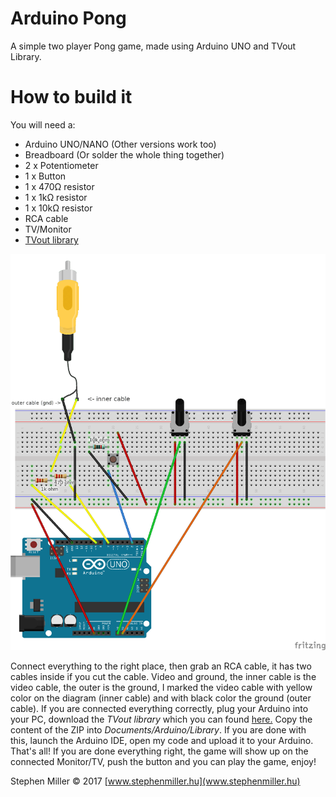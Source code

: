 # Arduino Pong

A simple two player Pong game, made using Arduino UNO and TVout Library.

# How to build it
You will need a:
- Arduino UNO/NANO (Other versions work too)
- Breadboard (Or solder the whole thing together)
- 2 x Potentiometer
- 1 x Button
- 1 x 470Ω resistor
- 1 x 1kΩ resistor
- 1 x 10kΩ resistor
- RCA cable
- TV/Monitor
- [TVout library](http://github.com/Avamander/arduino-tvout)

![Circuit Diagram](https://raw.githubusercontent.com/stephenmiller04/ArduinoPong/master/circuit_diagram.png)

Connect everything to the right place, then grab an RCA cable, it has two cables inside if you cut the cable. Video and ground, the inner cable is the video cable, the outer is the ground, I marked the video cable with yellow color on the diagram (inner cable) and with black color the ground (outer cable). If you are connected everything correctly, plug your Arduino into your PC, download the *TVout library* which you can found [here.](http://github.com/Avamander/arduino-tvout) Copy the content of the ZIP into *Documents/Arduino/Library*. If you are done with this, launch the Arduino IDE, open my code and upload it to your Arduino. That's all!
If you are done everything right, the game will show up on the connected Monitor/TV, push the button and you can play the game, enjoy!

Stephen Miller © 2017
[www.stephenmiller.hu](www.stephenmiller.hu)